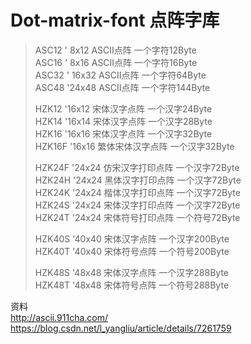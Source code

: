 # Dot-matrix-font 点阵字库

>ASC12  ' 8x12 ASCII点阵 一个字符12Byte  
>ASC16  ' 8x16 ASCII点阵 一个字符16Byte  
>ASC32  ' 16x32 ASCII点阵 一个字符64Byte  
>ASC48  '24x48 ASCII点阵 一个字符144Byte  
>  
>HZK12  '16x12 宋体汉字点阵  一个汉字24Byte  
>HZK14  '16x14 宋体汉字点阵  一个汉字28Byte  
>HZK16  '16x16 宋体汉字点阵  一个汉字32Byte  
>HZK16F '16x16 繁体宋体汉字点阵  一个汉字32Byte  
>  
>HZK24F '24x24 仿宋汉字打印点阵  一个汉字72Byte  
>HZK24H '24x24 黑体汉字打印点阵  一个汉字72Byte  
>HZK24K '24x24 楷体汉字打印点阵  一个汉字72Byte  
>HZK24S '24x24 宋体汉字打印点阵  一个汉字72Byte  
>HZK24T '24x24 宋体符号打印点阵  一个符号72Byte  
>  
>HZK40S '40x40 宋体汉字点阵  一个汉字200Byte  
>HZK40T '40x40 宋体符号点阵  一个符号200Byte  
>  
>HZK48S '48x48 宋体汉字点阵  一个汉字288Byte  
>HZK48T '48x48 宋体符号点阵  一个符号288Byte  

资料  
http://ascii.911cha.com/  
https://blog.csdn.net/l_yangliu/article/details/7261759
